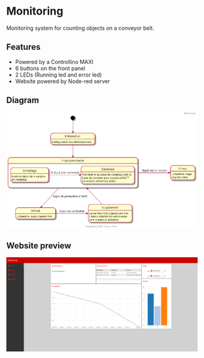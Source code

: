 # Monitoring
Monitoring system for counting objects on a conveyor belt.

## Features
* Powered by a Controllino MAXI
* 6 buttons on the front panel
* 2 LEDs (Running led and error led)
* Website powered by Node-red server

## Diagram
![alt text](.images/diagram.png)

## Website preview
![alt text](.images/website_preview.png)
